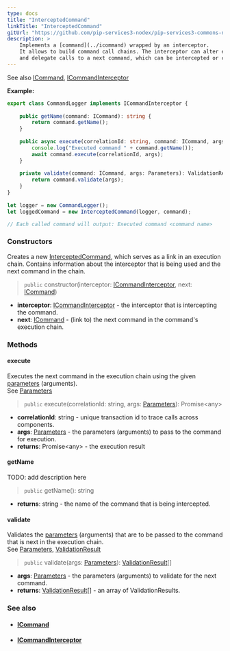 ```yaml
---
type: docs
title: "InterceptedCommand"
linkTitle: "InterceptedCommand"
gitUrl: "https://github.com/pip-services3-nodex/pip-services3-commons-nodex"
description: > 
    Implements a [command](../icommand) wrapped by an interceptor.
    It allows to build command call chains. The interceptor can alter execution
    and delegate calls to a next command, which can be intercepted or concrete.
---
```

See also [ICommand](../icommand), [ICommandInterceptor](../icommand_interceptor)

**Example:**

```typescript
export class CommandLogger implements ICommandInterceptor {       
        
    public getName(command: ICommand): string {
        return command.getName();
    }
          
    public async execute(correlationId: string, command: ICommand, args: Parameters): Promise<any> {
        console.log("Executed command " + command.getName());
        await command.execute(correlationId, args);
    }
          
    private validate(command: ICommand, args: Parameters): ValidationResult[] {
        return command.validate(args);
    }
}
   
let logger = new CommandLogger();
let loggedCommand = new InterceptedCommand(logger, command); 

// Each called command will output: Executed command <command name>

```

### Constructors
Creates a new [InterceptedCommand](), which serves as a link in an execution chain. Contains information 
about the interceptor that is being used and the next command in the chain.

> `public` constructor(interceptor: [ICommandInterceptor](../icommand_interceptor), next: [ICommand](../icommand))

- **interceptor**: [ICommandInterceptor](../icommand_interceptor) - the interceptor that is intercepting the command.
- **next**: [ICommand](../icommand) - (link to) the next command in the command's execution chain.


### Methods

#### execute
Executes the next command in the execution chain using the given [parameters](../../run/parameters) (arguments).  
See [Parameters](../../run/parameters)

> `public` execute(correlationId: string, args: [Parameters](../../run/parameters)): Promise\<any\>

- **correlationId**: string - unique transaction id to trace calls across components.
- **args**: [Parameters](../../run/parameters) - the parameters (arguments) to pass to the command for execution.
- **returns**: Promise\<any\> - the execution result

#### getName
TODO: add description here

> `public` getName(): string

- **returns**: string - the name of the command that is being intercepted.


#### validate
Validates the [parameters](../../run/parameters) (arguments) that are to be passed to the command that is next 
in the execution chain.  
See [Parameters](../../run/parameters), [ValidationResult](../../validate/validation_result)

> `public` validate(args: [Parameters](../../run/parameters)): [ValidationResult](../../validate/validation_result)[]

- **args**: [Parameters](../../run/parameters) - the parameters (arguments) to validate for the next command.
- **returns**: [ValidationResult](../../validate/validation_result)[] - an array of ValidationResults.


### See also
- #### [ICommand](../icommand)
- #### [ICommandInterceptor](../icommand_interceptor)